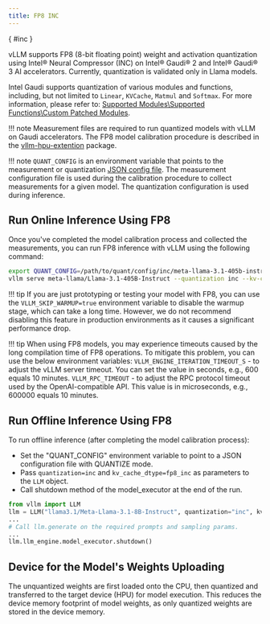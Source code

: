 ```yaml
---
title: FP8 INC
---
```

[](){ #inc }

vLLM supports FP8 (8-bit floating point) weight and activation quantization using Intel® Neural Compressor (INC) on Intel® Gaudi® 2 and Intel® Gaudi® 3 AI accelerators.
Currently, quantization is validated only in Llama models.

Intel Gaudi supports quantization of various modules and functions, including, but not limited to `Linear`, `KVCache`, `Matmul` and `Softmax`. For more information, please refer to:
[Supported Modules\\Supported Functions\\Custom Patched Modules](https://docs.habana.ai/en/latest/PyTorch/Inference_on_PyTorch/Quantization/Inference_Using_FP8.html#supported-modules).

!!! note
    Measurement files are required to run quantized models with vLLM on Gaudi accelerators. The FP8 model calibration procedure is described in the [vllm-hpu-extention](https://github.com/HabanaAI/vllm-hpu-extension/tree/main/calibration/README.md) package.

!!! note
    `QUANT_CONFIG` is an environment variable that points to the measurement or quantization [JSON config file](https://docs.habana.ai/en/latest/PyTorch/Inference_on_PyTorch/Quantization/Inference_Using_FP8.html#supported-json-config-file-options).
    The measurement configuration file is used during the calibration procedure to collect measurements for a given model. The quantization configuration is used during inference.

## Run Online Inference Using FP8

Once you've completed the model calibration process and collected the measurements, you can run FP8 inference with vLLM using the following command:

```bash
export QUANT_CONFIG=/path/to/quant/config/inc/meta-llama-3.1-405b-instruct/maxabs_measure_g3.json
vllm serve meta-llama/Llama-3.1-405B-Instruct --quantization inc --kv-cache-dtype fp8_inc --tensor_paralel_size 8
```

!!! tip
    If you are just prototyping or testing your model with FP8, you can use the `VLLM_SKIP_WARMUP=true` environment variable to disable the warmup stage, which can take a long time. However, we do not recommend disabling this feature in production environments as it causes a significant performance drop.

!!! tip
    When using FP8 models, you may experience timeouts caused by the long compilation time of FP8 operations. To mitigate this problem, you can use the below environment variables:
    `VLLM_ENGINE_ITERATION_TIMEOUT_S` - to adjust the vLLM server timeout. You can set the value in seconds, e.g., 600 equals 10 minutes.
    `VLLM_RPC_TIMEOUT` - to adjust the RPC protocol timeout used by the OpenAI-compatible API. This value is in microseconds, e.g., 600000 equals 10 minutes.

## Run Offline Inference Using FP8

To run offline inference (after completing the model calibration process):

* Set the "QUANT_CONFIG" environment variable to point to a JSON configuration file with QUANTIZE mode.
* Pass `quantization=inc` and `kv_cache_dtype=fp8_inc` as parameters to the `LLM` object.
* Call shutdown method of the model_executor at the end of the run.

```python
from vllm import LLM
llm = LLM("llama3.1/Meta-Llama-3.1-8B-Instruct", quantization="inc", kv_cache_dtype="fp8_inc")
...
# Call llm.generate on the required prompts and sampling params.
...
llm.llm_engine.model_executor.shutdown()
```

## Device for the Model's Weights Uploading

The unquantized weights are first loaded onto the CPU, then quantized and transferred to the target device (HPU) for model execution.
This reduces the device memory footprint of model weights, as only quantized weights are stored in the device memory.
